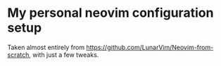 # My personal neovim configuration setup

Taken almost entirely from https://github.com/LunarVim/Neovim-from-scratch, with just a few tweaks.
